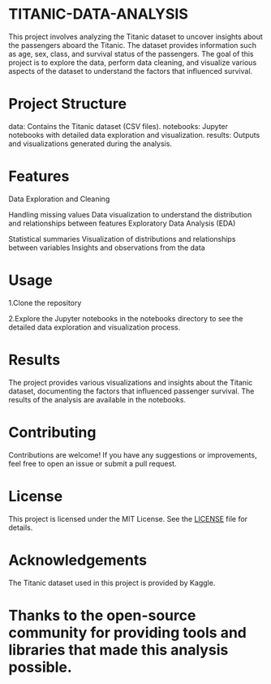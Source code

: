 # TITANIC-DATA-ANALYSIS
 This project involves analyzing the Titanic dataset to uncover insights about the passengers aboard the Titanic. 
 The dataset provides information such as age, sex, class, and survival status of the passengers. The goal of this project is to explore the data, perform data cleaning, and visualize various aspects of the dataset to understand the factors that influenced survival.

# Project Structure
data: Contains the Titanic dataset (CSV files).
notebooks: Jupyter notebooks with detailed data exploration and visualization.
results: Outputs and visualizations generated during the analysis.

# Features
Data Exploration and Cleaning

Handling missing values
Data visualization to understand the distribution and relationships between features
Exploratory Data Analysis (EDA)

Statistical summaries
Visualization of distributions and relationships between variables
Insights and observations from the data

# Usage
1.Clone the repository

2.Explore the Jupyter notebooks in the notebooks directory to see the detailed data exploration and visualization process.

# Results
The project provides various visualizations and insights about the Titanic dataset, documenting the factors that influenced passenger survival. The results of the analysis are available in the notebooks.

# Contributing
Contributions are welcome! If you have any suggestions or improvements, feel free to open an issue or submit a pull request.

# License
This project is licensed under the MIT License. See the [LICENSE](https://github.com/MEHRAN-DEV-AI/TITANIC-DATA-ANALYSIS/blob/main/LICENSE) file for details.

# Acknowledgements
The Titanic dataset used in this project is provided by Kaggle.

# Thanks to the open-source community for providing tools and libraries that made this analysis possible.

